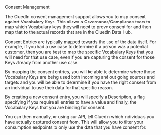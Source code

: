 Consent Management

The CluedIn consent management support allows you to map consent against Vocabulary Keys. This allows a Governance/Compliance team to map which Vocabulary keys they will need to prove consent for and then map that to the actual records that are in the CluedIn Data Hub.

Consent Entries are typically mapped towards the use of the data itself. For example, if you had a use case to determine if a person was a potential customer, then you are best to map  the specific Vocabulary Keys that you will need for that use case, even if you are capturing the consent for those Keys already from another use case. 

By mapping the consent entries, you will be able to determine where those Vocabulary Keys are being used both incoming and out going sources and targets and you will be able to determine if you have the right consent from an individual to use their data for that specific reason. 

By creating a new consent entry, you will specify a Description, a flag specifying if you require all entries to have a value and finally, the Vocabulary Keys that you are binding for consent. 

You can then manually, or using our API, tell CluedIn which individuals you have actually captured consent from. This will allow you to filter your consumption endpoints to only use the data that you have consent for. 